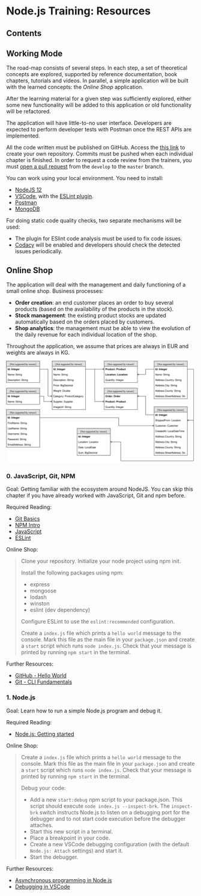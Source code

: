 # Node.js Training: Resources

## Contents

## Working Mode

The road-map consists of several steps. In each step, a set of theoretical concepts are explored, supported by reference documentation, book chapters, tutorials and videos. In parallel, a simple application will be built with the learned concepts: the *Online Shop* application.

After the learning material for a given step was sufficiently explored, either some new functionality will be added to this application or old functionality will be refactored.

The application will have little-to-no user interface. Developers are expected to perform developer tests with Postman once the REST APIs are implemented.

All the code written must be published on GitHub. Access the [this link](https://classroom.github.com/a/d3mb3yKU) to create your own repository. Commits must be pushed when each individual chapter is finished. In order to request a code review from the trainers, you must [open a pull request](https://help.github.com/en/articles/creating-a-pull-request) from the `develop` to the `master` branch.

You can work using your local environment. You need to install:
 - [NodeJS 12](https://nodejs.org/en/) 
 - [VSCode](https://code.visualstudio.com/download), with the [ESLint plugin](https://marketplace.visualstudio.com/items?itemName=dbaeumer.vscode-eslint).
 - [Postman](https://www.postman.com/)
 - [MongoDB](https://www.mongodb.com/)
 
 For doing static code quality checks, two separate mechanisms will be used:
 - The plugin for ESlint code analysis must be used to fix code issues.
 - [Codacy](https://www.codacy.com/) will be enabled and developers should check the detected issues periodically.
 
 ## Online Shop
The application will deal with the management and daily functioning of a small online shop. Business processes:
 - **Order creation**: an end customer places an order to buy several products (based on the availability of the products in the stock).
 - **Stock management**: the existing product stocks are updated automatically based on the orders placed by customers.
 - **Shop analytics**: the management must be able to view the evolution of the daily revenue for each individual location of the shop.

Throughout the application, we assume that prices are always in EUR and weights are always in KG. 

![Data Model](./diagrams/data-model.svg "Data Model")

### 0. JavaScript, Git, NPM

Goal: Getting familiar with the ecosystem around NodeJS. You can skip this chapter if you have already worked with JavaScript, Git and npm before.

Required Reading:

 - [Git Basics](https://git-scm.com/book/en/v1/Getting-Started-Git-Basics)
 - [NPM Intro](https://nodesource.com/blog/an-absolute-beginners-guide-to-using-npm/)
 - [JavaScript](https://htmldog.com/guides/javascript/beginner/)
 - [ESLint](https://eslint.org/docs/user-guide/getting-started)

Online Shop: 

 > Clone your repository. Initialize your node project using npm init.
 > 
 > Install the following packages using npm: 
 > - express
 > - mongoose
 > - lodash
 > - winston
 > - eslint (dev dependency)
 >
 > Configure ESLint to use the `eslint:recommended` configuration.
 >
 > Create a `index.js` file which prints a `hello world` message to the console. Mark this file as the main file in your `package.json` and create a `start` script which runs `node index.js`. Check that your message is printed by running `npm start` in the terminal.
 
Further Resources:

 - [GitHub - Hello World](https://guides.github.com/activities/hello-world/)
 - [Git - CLI Fundamentals](https://www.youtube.com/watch?v=HVsySz-h9r4)
 
 ### 1. Node.js

Goal: Learn how to run a simple Node.js program and debug it.

Required Reading:

 - [Node.js: Getting started](https://nodejs.dev/run-nodejs-scripts-from-the-command-line)

Online Shop: 

 > Create a `index.js` file which prints a `hello world` message to the console. Mark this file as the main file in your `package.json` and create a `start` script which runs `node index.js`. Check that your message is printed by running `npm start` in the terminal.
 >
 > Debug your code:
 > - Add a new `start:debug` npm script to your package.json. This script should execute `node index.js --inspect-brk`. The `inspect-brk` switch instructs Node.js to listen on a debugging port for the debugger and to not start code execution before the debugger attaches.
 > - Start this new script in a terminal.
 > - Place a breakpoint in your code.
 > - Create a new VSCode debugging configuration (with the default `Node.js: Attach` settings) and start it.
 > - Start the debugger.
 
Further Resources:

 - [Asynchronous programming in Node.js](https://codeforgeek.com/asynchronous-programming-in-node-js/)
 - [Debugging in VSCode](https://code.visualstudio.com/docs/editor/debugging)
